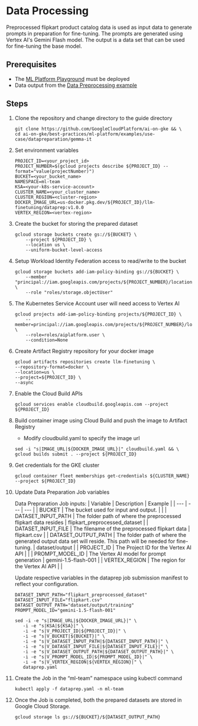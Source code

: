 # Data Processing

Preprocessed flipkart product catalog data is used as input data to generate prompts in preparation for fine-tuning.
The prompts are generated using Vertex AI's Gemini Flash model. The output is a data set that can be used for fine-tuning
the base model.

## Prerequisites

- The [ML Platform Playground](../../../platform/playground) must be deployed
- Data output from the [Data Preprocessing example](../../datapreprocessing)

## Steps

1. Clone the repository and change directory to the guide directory

   ```
   git clone https://github.com/GoogleCloudPlatform/ai-on-gke && \
   cd ai-on-gke/best-practices/ml-platform/examples/use-case/datapreparation/gemma-it
   ```

1. Set environment variables

   ```
   PROJECT_ID=<your_project_id>
   PROJECT_NUMBER=$(gcloud projects describe ${PROJECT_ID} --format="value(projectNumber)")
   BUCKET=<your_bucket_name>
   NAMESPACE=ml-team
   KSA=<your-k8s-service-account>
   CLUSTER_NAME=<your_cluster_name>
   CLUSTER_REGION=<cluster-region>
   DOCKER_IMAGE_URL=us-docker.pkg.dev/${PROJECT_ID}/llm-finetuning/dataprep:v1.0.0
   VERTEX_REGION=<vertex-region>
   ```

1. Create the bucket for storing the prepared dataset

   ```
   gcloud storage buckets create gs://${BUCKET} \
       --project ${PROJECT_ID} \
       --location us \
       --uniform-bucket-level-access
   ```

1. Setup Workload Identity Federation access to read/write to the bucket

   ```
   gcloud storage buckets add-iam-policy-binding gs://${BUCKET} \
       --member "principal://iam.googleapis.com/projects/${PROJECT_NUMBER}/locations/global/workloadIdentityPools/${PROJECT_ID}.svc.id.goog/subject/ns/${NAMESPACE}/sa/${KSA}" \
       --role "roles/storage.objectUser"
   ```

1. The Kubernetes Service Account user will need access to Vertex AI

   ```
   gcloud projects add-iam-policy-binding projects/${PROJECT_ID} \
       --member=principal://iam.googleapis.com/projects/${PROJECT_NUMBER}/locations/global/workloadIdentityPools/${PROJECT_ID}.svc.id.goog/subject/ns/${NAMESPACE}/sa/${KSA} \
       --role=roles/aiplatform.user \
       --condition=None
   ```

1. Create Artifact Registry repository for your docker image

   ```
   gcloud artifacts repositories create llm-finetuning \
   --repository-format=docker \
   --location=us \
   --project=${PROJECT_ID} \
   --async
   ```

1. Enable the Cloud Build APIs
   ```
   gcloud services enable cloudbuild.googleapis.com --project ${PROJECT_ID}
   ```
1. Build container image using Cloud Build and push the image to Artifact Registry

   - Modify cloudbuild.yaml to specify the image url

   ```
   sed -i "s|IMAGE_URL|${DOCKER_IMAGE_URL}|" cloudbuild.yaml && \
   gcloud builds submit . --project ${PROJECT_ID}
   ```

1. Get credentials for the GKE cluster

   ```
   gcloud container fleet memberships get-credentials ${CLUSTER_NAME} --project ${PROJECT_ID}
   ```

1. Update Data Preparation Job variables

   Data Prepraration Job inputs:
   | Variable | Description | Example |
   | --- | --- | --- |
   | BUCKET | The bucket used for input and output. | |
   | DATASET_INPUT_PATH | The folder path of where the preprocessed flipkart data resides | flipkart_preprocessed_dataset |
   | DATASET_INPUT_FILE | The filename of the preprocessed flipkart data | flipkart.csv |
   | DATASET_OUTPUT_PATH | The folder path of where the generated output data set will reside. This path will be needed for fine-tuning. | dataset/output |
   | PROJECT_ID | The Project ID for the Vertex AI API | |
   | PROMPT_MODEL_ID | The Vertex AI model for prompt generation | gemini-1.5-flash-001 |
   | VERTEX_REGION | The region for the Vertex AI API | |

   Update respective variables in the dataprep job submission manifest to reflect your configuration.

   ```
   DATASET_INPUT_PATH="flipkart_preprocessed_dataset"
   DATASET_INPUT_FILE="flipkart.csv"
   DATASET_OUTPUT_PATH="dataset/output/training"
   PROMPT_MODEL_ID="gemini-1.5-flash-001"
   ```

   ```
   sed -i -e "s|IMAGE_URL|${DOCKER_IMAGE_URL}|" \
      -i -e "s|KSA|${KSA}|" \
      -i -e "s|V_PROJECT_ID|${PROJECT_ID}|" \
      -i -e "s|V_BUCKET|${BUCKET}|" \
      -i -e "s|V_DATASET_INPUT_PATH|${DATASET_INPUT_PATH}|" \
      -i -e "s|V_DATASET_INPUT_FILE|${DATASET_INPUT_FILE}|" \
      -i -e "s|V_DATASET_OUTPUT_PATH|${DATASET_OUTPUT_PATH}|" \
      -i -e "s|V_PROMPT_MODEL_ID|${PROMPT_MODEL_ID}|" \
      -i -e "s|V_VERTEX_REGION|${VERTEX_REGION}|" \
      dataprep.yaml

   ```

1. Create the Job in the “ml-team” namespace using kubectl command

   ```
   kubectl apply -f dataprep.yaml -n ml-team
   ```

1. Once the Job is completed, both the prepared datasets are stored in Google Cloud Storage.

   ```
   gcloud storage ls gs://${BUCKET}/${DATASET_OUTPUT_PATH}
   ```
